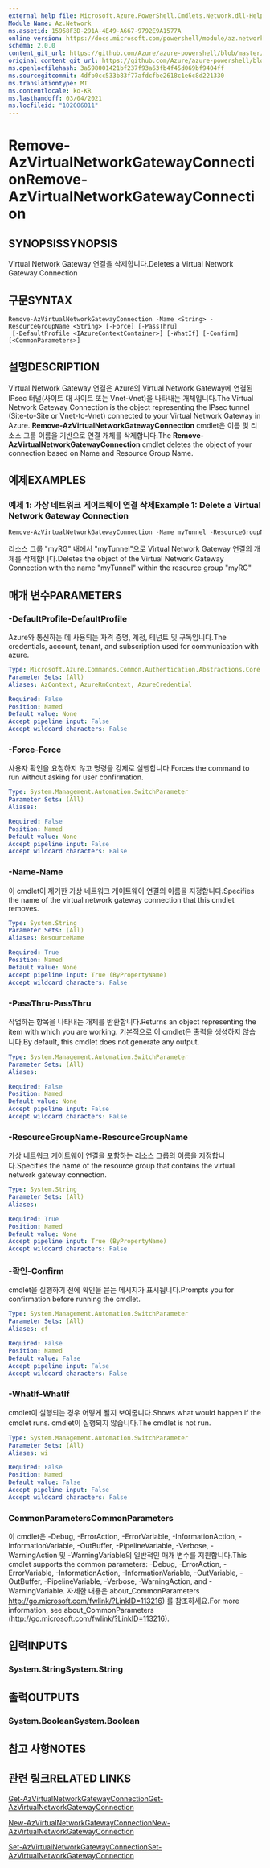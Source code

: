 ```yaml
---
external help file: Microsoft.Azure.PowerShell.Cmdlets.Network.dll-Help.xml
Module Name: Az.Network
ms.assetid: 15958F3D-291A-4E49-A667-9792E9A1577A
online version: https://docs.microsoft.com/powershell/module/az.network/remove-azvirtualnetworkgatewayconnection
schema: 2.0.0
content_git_url: https://github.com/Azure/azure-powershell/blob/master/src/Network/Network/help/Remove-AzVirtualNetworkGatewayConnection.md
original_content_git_url: https://github.com/Azure/azure-powershell/blob/master/src/Network/Network/help/Remove-AzVirtualNetworkGatewayConnection.md
ms.openlocfilehash: 3a598001421bf237f93a63fb4f45d069bf9404ff
ms.sourcegitcommit: 4dfb0cc533b83f77afdcfbe2618c1e6c8d221330
ms.translationtype: MT
ms.contentlocale: ko-KR
ms.lasthandoff: 03/04/2021
ms.locfileid: "102006011"
---
```

# <span data-ttu-id="c34ed-101">Remove-AzVirtualNetworkGatewayConnection</span><span class="sxs-lookup"><span data-stu-id="c34ed-101">Remove-AzVirtualNetworkGatewayConnection</span></span>

## <span data-ttu-id="c34ed-102">SYNOPSIS</span><span class="sxs-lookup"><span data-stu-id="c34ed-102">SYNOPSIS</span></span>
<span data-ttu-id="c34ed-103">Virtual Network Gateway 연결을 삭제합니다.</span><span class="sxs-lookup"><span data-stu-id="c34ed-103">Deletes a Virtual Network Gateway Connection</span></span>

## <span data-ttu-id="c34ed-104">구문</span><span class="sxs-lookup"><span data-stu-id="c34ed-104">SYNTAX</span></span>

```
Remove-AzVirtualNetworkGatewayConnection -Name <String> -ResourceGroupName <String> [-Force] [-PassThru]
 [-DefaultProfile <IAzureContextContainer>] [-WhatIf] [-Confirm] [<CommonParameters>]
```

## <span data-ttu-id="c34ed-105">설명</span><span class="sxs-lookup"><span data-stu-id="c34ed-105">DESCRIPTION</span></span>
<span data-ttu-id="c34ed-106">Virtual Network Gateway 연결은 Azure의 Virtual Network Gateway에 연결된 IPsec 터널(사이트 대 사이트 또는 Vnet-Vnet)을 나타내는 개체입니다.</span><span class="sxs-lookup"><span data-stu-id="c34ed-106">The Virtual Network Gateway Connection is the object representing the IPsec tunnel (Site-to-Site or Vnet-to-Vnet) connected to your Virtual Network Gateway in Azure.</span></span>
<span data-ttu-id="c34ed-107">**Remove-AzVirtualNetworkGatewayConnection** cmdlet은 이름 및 리소스 그룹 이름을 기반으로 연결 개체를 삭제합니다.</span><span class="sxs-lookup"><span data-stu-id="c34ed-107">The **Remove-AzVirtualNetworkGatewayConnection** cmdlet deletes the object of your connection based on Name and Resource Group Name.</span></span>

## <span data-ttu-id="c34ed-108">예제</span><span class="sxs-lookup"><span data-stu-id="c34ed-108">EXAMPLES</span></span>

### <span data-ttu-id="c34ed-109">예제 1: 가상 네트워크 게이트웨이 연결 삭제</span><span class="sxs-lookup"><span data-stu-id="c34ed-109">Example 1: Delete a Virtual Network Gateway Connection</span></span>
```powershell
Remove-AzVirtualNetworkGatewayConnection -Name myTunnel -ResourceGroupName myRG
```

<span data-ttu-id="c34ed-110">리소스 그룹 "myRG" 내에서 "myTunnel"으로 Virtual Network Gateway 연결의 개체를 삭제합니다.</span><span class="sxs-lookup"><span data-stu-id="c34ed-110">Deletes the object of the Virtual Network Gateway Connection with the name "myTunnel" within the resource group "myRG"</span></span>

## <span data-ttu-id="c34ed-111">매개 변수</span><span class="sxs-lookup"><span data-stu-id="c34ed-111">PARAMETERS</span></span>

### <span data-ttu-id="c34ed-112">-DefaultProfile</span><span class="sxs-lookup"><span data-stu-id="c34ed-112">-DefaultProfile</span></span>
<span data-ttu-id="c34ed-113">Azure와 통신하는 데 사용되는 자격 증명, 계정, 테넌트 및 구독입니다.</span><span class="sxs-lookup"><span data-stu-id="c34ed-113">The credentials, account, tenant, and subscription used for communication with azure.</span></span>

```yaml
Type: Microsoft.Azure.Commands.Common.Authentication.Abstractions.Core.IAzureContextContainer
Parameter Sets: (All)
Aliases: AzContext, AzureRmContext, AzureCredential

Required: False
Position: Named
Default value: None
Accept pipeline input: False
Accept wildcard characters: False
```

### <span data-ttu-id="c34ed-114">-Force</span><span class="sxs-lookup"><span data-stu-id="c34ed-114">-Force</span></span>
<span data-ttu-id="c34ed-115">사용자 확인을 요청하지 않고 명령을 강제로 실행합니다.</span><span class="sxs-lookup"><span data-stu-id="c34ed-115">Forces the command to run without asking for user confirmation.</span></span>

```yaml
Type: System.Management.Automation.SwitchParameter
Parameter Sets: (All)
Aliases:

Required: False
Position: Named
Default value: None
Accept pipeline input: False
Accept wildcard characters: False
```

### <span data-ttu-id="c34ed-116">-Name</span><span class="sxs-lookup"><span data-stu-id="c34ed-116">-Name</span></span>
<span data-ttu-id="c34ed-117">이 cmdlet이 제거한 가상 네트워크 게이트웨이 연결의 이름을 지정합니다.</span><span class="sxs-lookup"><span data-stu-id="c34ed-117">Specifies the name of the virtual network gateway connection that this cmdlet removes.</span></span>

```yaml
Type: System.String
Parameter Sets: (All)
Aliases: ResourceName

Required: True
Position: Named
Default value: None
Accept pipeline input: True (ByPropertyName)
Accept wildcard characters: False
```

### <span data-ttu-id="c34ed-118">-PassThru</span><span class="sxs-lookup"><span data-stu-id="c34ed-118">-PassThru</span></span>
<span data-ttu-id="c34ed-119">작업하는 항목을 나타내는 개체를 반환합니다.</span><span class="sxs-lookup"><span data-stu-id="c34ed-119">Returns an object representing the item with which you are working.</span></span>
<span data-ttu-id="c34ed-120">기본적으로 이 cmdlet은 출력을 생성하지 않습니다.</span><span class="sxs-lookup"><span data-stu-id="c34ed-120">By default, this cmdlet does not generate any output.</span></span>

```yaml
Type: System.Management.Automation.SwitchParameter
Parameter Sets: (All)
Aliases:

Required: False
Position: Named
Default value: None
Accept pipeline input: False
Accept wildcard characters: False
```

### <span data-ttu-id="c34ed-121">-ResourceGroupName</span><span class="sxs-lookup"><span data-stu-id="c34ed-121">-ResourceGroupName</span></span>
<span data-ttu-id="c34ed-122">가상 네트워크 게이트웨이 연결을 포함하는 리소스 그룹의 이름을 지정합니다.</span><span class="sxs-lookup"><span data-stu-id="c34ed-122">Specifies the name of the resource group that contains the virtual network gateway connection.</span></span>

```yaml
Type: System.String
Parameter Sets: (All)
Aliases:

Required: True
Position: Named
Default value: None
Accept pipeline input: True (ByPropertyName)
Accept wildcard characters: False
```

### <span data-ttu-id="c34ed-123">-확인</span><span class="sxs-lookup"><span data-stu-id="c34ed-123">-Confirm</span></span>
<span data-ttu-id="c34ed-124">cmdlet을 실행하기 전에 확인을 묻는 메시지가 표시됩니다.</span><span class="sxs-lookup"><span data-stu-id="c34ed-124">Prompts you for confirmation before running the cmdlet.</span></span>

```yaml
Type: System.Management.Automation.SwitchParameter
Parameter Sets: (All)
Aliases: cf

Required: False
Position: Named
Default value: False
Accept pipeline input: False
Accept wildcard characters: False
```

### <span data-ttu-id="c34ed-125">-WhatIf</span><span class="sxs-lookup"><span data-stu-id="c34ed-125">-WhatIf</span></span>
<span data-ttu-id="c34ed-126">cmdlet이 실행되는 경우 어떻게 될지 보여줍니다.</span><span class="sxs-lookup"><span data-stu-id="c34ed-126">Shows what would happen if the cmdlet runs.</span></span>
<span data-ttu-id="c34ed-127">cmdlet이 실행되지 않습니다.</span><span class="sxs-lookup"><span data-stu-id="c34ed-127">The cmdlet is not run.</span></span>

```yaml
Type: System.Management.Automation.SwitchParameter
Parameter Sets: (All)
Aliases: wi

Required: False
Position: Named
Default value: False
Accept pipeline input: False
Accept wildcard characters: False
```

### <span data-ttu-id="c34ed-128">CommonParameters</span><span class="sxs-lookup"><span data-stu-id="c34ed-128">CommonParameters</span></span>
<span data-ttu-id="c34ed-129">이 cmdlet은 -Debug, -ErrorAction, -ErrorVariable, -InformationAction, -InformationVariable, -OutBuffer, -PipelineVariable, -Verbose, -WarningAction 및 -WarningVariable의 일반적인 매개 변수를 지원합니다.</span><span class="sxs-lookup"><span data-stu-id="c34ed-129">This cmdlet supports the common parameters: -Debug, -ErrorAction, -ErrorVariable, -InformationAction, -InformationVariable, -OutVariable, -OutBuffer, -PipelineVariable, -Verbose, -WarningAction, and -WarningVariable.</span></span> <span data-ttu-id="c34ed-130">자세한 내용은 about_CommonParameters http://go.microsoft.com/fwlink/?LinkID=113216) 를 참조하세요.</span><span class="sxs-lookup"><span data-stu-id="c34ed-130">For more information, see about_CommonParameters (http://go.microsoft.com/fwlink/?LinkID=113216).</span></span>

## <span data-ttu-id="c34ed-131">입력</span><span class="sxs-lookup"><span data-stu-id="c34ed-131">INPUTS</span></span>

### <span data-ttu-id="c34ed-132">System.String</span><span class="sxs-lookup"><span data-stu-id="c34ed-132">System.String</span></span>

## <span data-ttu-id="c34ed-133">출력</span><span class="sxs-lookup"><span data-stu-id="c34ed-133">OUTPUTS</span></span>

### <span data-ttu-id="c34ed-134">System.Boolean</span><span class="sxs-lookup"><span data-stu-id="c34ed-134">System.Boolean</span></span>

## <span data-ttu-id="c34ed-135">참고 사항</span><span class="sxs-lookup"><span data-stu-id="c34ed-135">NOTES</span></span>

## <span data-ttu-id="c34ed-136">관련 링크</span><span class="sxs-lookup"><span data-stu-id="c34ed-136">RELATED LINKS</span></span>

[<span data-ttu-id="c34ed-137">Get-AzVirtualNetworkGatewayConnection</span><span class="sxs-lookup"><span data-stu-id="c34ed-137">Get-AzVirtualNetworkGatewayConnection</span></span>](./Get-AzVirtualNetworkGatewayConnection.md)

[<span data-ttu-id="c34ed-138">New-AzVirtualNetworkGatewayConnection</span><span class="sxs-lookup"><span data-stu-id="c34ed-138">New-AzVirtualNetworkGatewayConnection</span></span>](./New-AzVirtualNetworkGatewayConnection.md)

[<span data-ttu-id="c34ed-139">Set-AzVirtualNetworkGatewayConnection</span><span class="sxs-lookup"><span data-stu-id="c34ed-139">Set-AzVirtualNetworkGatewayConnection</span></span>](./Set-AzVirtualNetworkGatewayConnection.md)
